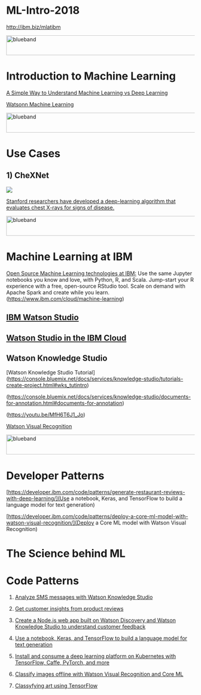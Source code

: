 # ML-Intro-2018

http://ibm.biz/mlatibm

<img src="https://farm5.staticflickr.com/4503/37148677233_71edc5a37b_o.png" width="1041" height="53" alt="blueband">

# Introduction to Machine Learning

[A Simple Way to Understand Machine Learning vs Deep Learning](https://www.zendesk.com/blog/machine-learning-and-deep-learning/)

[Watsonn Machine Learning](https://developer.ibm.com/ai/)

<img src="https://farm5.staticflickr.com/4503/37148677233_71edc5a37b_o.png" width="1041" height="53" alt="blueband">

# Use Cases

## 1) CheXNet

<img src="http://med.stanford.edu/news/all-news/2017/11/algorithm-can-diagnose-pneumonia-better-than-radiologists/_jcr_content/main/image.img.620.high.jpg">

[Stanford researchers have developed a deep-learning algorithm that evaluates chest X-rays for signs of disease.](http://med.stanford.edu/news/all-news/2017/11/algorithm-can-diagnose-pneumonia-better-than-radiologists.html)


<img src="https://farm5.staticflickr.com/4503/37148677233_71edc5a37b_o.png" width="1041" height="53" alt="blueband">

# Machine Learning at IBM

[Open Source Machine Learning technologies at IBM:](https://www.ibm.com/cloud/machine-learning)
Use the same Jupyter notebooks you know and love, with Python, R, and Scala. Jump-start your R experience with a free, open-source RStudio tool. Scale on demand with Apache Spark and create while you learn.
(https://www.ibm.com/cloud/machine-learning)

## [IBM Watson Studio](https://www.ibm.com/cloud/watson-studio)
## [Watson Studio in the IBM Cloud](https://console.bluemix.net/catalog/services/watson-studio)

## Watson Knowledge Studio

[Watson Knowledge Studio Tutorial]
(https://console.bluemix.net/docs/services/knowledge-studio/tutorials-create-project.html#wks_tutintro)

(https://console.bluemix.net/docs/services/knowledge-studio/documents-for-annotation.html#documents-for-annotation)

(https://youtu.be/MfH6T6J1_Jo)

[Watson Visual Recognition](https://www.ibm.com/watson/services/visual-recognition/demo/index.html#watson-demo)

<img src="https://farm5.staticflickr.com/4503/37148677233_71edc5a37b_o.png" width="1041" height="53" alt="blueband">


# Developer Patterns

[https://developer.ibm.com/code/patterns/generate-restaurant-reviews-with-deep-learning/](Use a notebook, Keras, and TensorFlow to build a language model for text generation)

[https://developer.ibm.com/code/patterns/deploy-a-core-ml-model-with-watson-visual-recognition/](Deploy a Core ML model with Watson Visual Recognition)

# The Science behind ML


# Code Patterns

1. [Analyze SMS messages with Watson Knowledge Studio](https://developer.ibm.com/code/patterns/analyze-sms-messages-with-watson-knowledge-studio/)

1. [Get customer insights from product reviews](https://developer.ibm.com/code/patterns/get-customer-insights-from-product-reviews/)

1. [Create a Node.js web app built on Watson Discovery and Watson Knowledge Studio to understand customer feedback](https://developer.ibm.com/code/patterns/get-customer-insights-from-product-reviews/)
        
1. [Use a notebook, Keras, and TensorFlow to build a language model for text generation](https://developer.ibm.com/code/patterns/generate-restaurant-reviews-with-deep-learning/)

1. [Install and consume a deep learning platform on Kubernetes with TensorFlow, Caffe, PyTorch, and more](https://developer.ibm.com/code/patterns/deploy-and-use-a-multi-framework-deep-learning-platform-on-kubernetes/)

1. [Classify images offline with Watson Visual Recognition and Core ML](https://developer.ibm.com/code/patterns/deploy-a-core-ml-model-with-watson-visual-recognition/)

1. [Classyfying art using TensorFlow](https://developer.ibm.com/code/patterns/classify-art-using-tensorflow-model)

